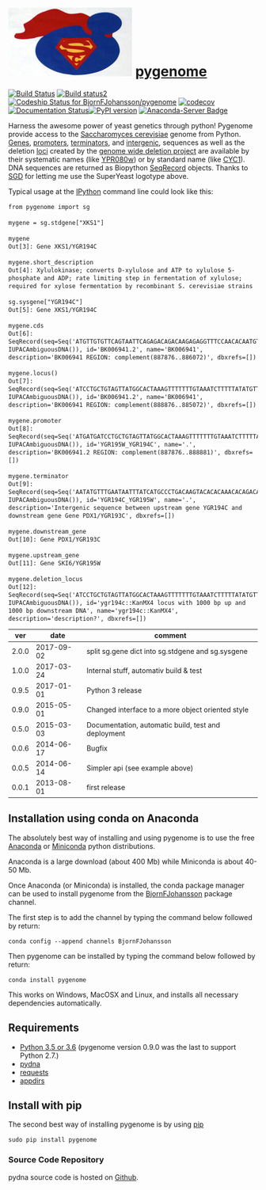 # [![icon](SuperYeast.jpg)](http://www.yeastgenome.org/) [pygenome](https://pypi.python.org/pypi/pygenome)

[![Build Status](https://travis-ci.org/BjornFJohansson/pygenome.svg?branch=master)](https://travis-ci.org/BjornFJohansson/pygenome)
[![Build status2](https://ci.appveyor.com/api/projects/status/aplxufiixw124dvr?svg=true)](https://ci.appveyor.com/project/BjornFJohansson/pygenome)[ ![Codeship Status for BjornFJohansson/pygenome](https://app.codeship.com/projects/f461d290-71e3-0135-828b-52ef08dd0262/status?branch=master)](https://app.codeship.com/projects/243478)
[![codecov](https://codecov.io/gh/BjornFJohansson/pygenome/branch/master/graph/badge.svg)](https://codecov.io/gh/BjornFJohansson/pygenome)
[![Documentation Status](https://readthedocs.org/projects/pygenome/badge/?version=latest)](http://pygenome.readthedocs.io/en/latest/?badge=latest)[![PyPI version](https://badge.fury.io/py/pygenome.svg)](https://badge.fury.io/py/pygenome)
[![Anaconda-Server Badge](https://anaconda.org/bjornfjohansson/pygenome/badges/version.svg)](https://anaconda.org/bjornfjohansson/pygenome)

Harness the awesome power of yeast genetics through python! Pygenome provide access to the [Saccharomyces cerevisiae](https://microbewiki.kenyon.edu/index.php/Saccharomyces_cerevisiae)
genome from Python. [Genes](http://en.wikipedia.org/wiki/Gene),
[promoters](http://en.wikipedia.org/wiki/Promoter_(genetics)),
[terminators](http://en.wikipedia.org/wiki/Terminator_(genetics)), and
[intergenic](http://en.wikipedia.org/wiki/Intergenic_region), sequences
as well as the deletion [loci](http://en.wikipedia.org/wiki/Locus_(genetics)) created by the
[genome wide deletion project](http://www-sequence.stanford.edu/group/yeast_deletion_project/deletions3.html)
are available by their systematic names (like [YPR080w](http://www.yeastgenome.org/locus/S000006284/overview)) or by
standard name (like [CYC1](http://www.yeastgenome.org/locus/S000003809/overview)). DNA
sequences are returned as Biopython
[SeqRecord](http://biopython.org/wiki/SeqRecord) objects. Thanks to [SGD](http://www.yeastgenome.org/) for letting me use the SuperYeast logotype above.

Typical usage at the [IPython](http://ipython.org/) command line could look like this:

    from pygenome import sg

    mygene = sg.stdgene["XKS1"]

    mygene
    Out[3]: Gene XKS1/YGR194C

    mygene.short_description
    Out[4]: Xylulokinase; converts D-xylulose and ATP to xylulose 5-phosphate and ADP; rate limiting step in fermentation of xylulose; required for xylose fermentation by recombinant S. cerevisiae strains

    sg.sysgene["YGR194C"]
    Out[5]: Gene XKS1/YGR194C

    mygene.cds
    Out[6]: SeqRecord(seq=Seq('ATGTTGTGTTCAGTAATTCAGAGACAGACAAGAGAGGTTTCCAACACAATGTCT...TAA', IUPACAmbiguousDNA()), id='BK006941.2', name='BK006941', description='BK006941 REGION: complement(887876..886072)', dbxrefs=[])

    mygene.locus()
    Out[7]: SeqRecord(seq=Seq('ATCCTGCTGTAGTTATGGCACTAAAGTTTTTTTGTAAATCTTTTTATATGTTAA...GAA', IUPACAmbiguousDNA()), id='BK006941.2', name='BK006941', description='BK006941 REGION: complement(888876..885072)', dbxrefs=[])

    mygene.promoter
    Out[8]: SeqRecord(seq=Seq('ATGATGATCCTGCTGTAGTTATGGCACTAAAGTTTTTTTGTAAATCTTTTTATA...TTA', IUPACAmbiguousDNA()), id='YGR195W_YGR194C', name='.', description='BK006941.2 REGION: complement(887876..888881)', dbxrefs=[])

    mygene.terminator
    Out[9]: SeqRecord(seq=Seq('AATATGTTTGAATAATTTATCATGCCCTGACAAGTACACACAAACACAGACACA...AAA', IUPACAmbiguousDNA()), id='YGR194C_YGR195W', name='.', description='Intergenic sequence between upstream gene YGR194C and downstream gene Gene PDX1/YGR193C', dbxrefs=[])

    mygene.downstream_gene
    Out[10]: Gene PDX1/YGR193C

    mygene.upstream_gene
    Out[11]: Gene SKI6/YGR195W

    mygene.deletion_locus
    Out[12]: SeqRecord(seq=Seq('ATCCTGCTGTAGTTATGGCACTAAAGTTTTTTTGTAAATCTTTTTATATGTTAA...GAA', IUPACAmbiguousDNA()), id='ygr194c::KanMX4 locus with 1000 bp up and 1000 bp downstream DNA', name='ygr194c::KanMX4', description='description?', dbxrefs=[])

| ver   | date       | comment                                             |
|-------|------------|-----------------------------------------------------|
| 2.0.0 | 2017-09-02 | split sg.gene dict into sg.stdgene and sg.sysgene   |
| 1.0.0 | 2017-03-24 | Internal stuff, automativ build & test              |
| 0.9.5 | 2017-01-01 | Python 3 release                                    |
| 0.9.0 | 2015-05-01 | Changed interface to a more object oriented style   |
| 0.5.0 | 2015-03-03 | Documentation, automatic build, test and deployment |
| 0.0.6 | 2014-06-17 | Bugfix                                              |
| 0.0.5 | 2014-06-14 | Simpler api (see example above)                     |
| 0.0.1 | 2013-08-01 | first release                                       |

## Installation using conda on Anaconda

The absolutely best way of installing and using pygenome is to use the 
free [Anaconda](https://store.continuum.io/cshop/anaconda) or [Miniconda](http://conda.pydata.org/miniconda.html) python distributions.

Anaconda is a large download (about 400 Mb) while Miniconda is about 40-50 Mb. 

Once Anaconda (or Miniconda) is installed, the conda package manager can be used to install pygenome 
from the [BjornFJohansson](https://anaconda.org/bjornfjohansson) package channel.

The first step is to add the channel by typing the command below followed by return:

    conda config --append channels BjornFJohansson

Then pygenome can be installed by typing the command below followed by return:

    conda install pygenome

This works on Windows, MacOSX and Linux, and installs all necessary dependencies automatically.

## Requirements

- [Python 3.5 or 3.6](http://www.python.org) (pygenome version 0.9.0 was the last to support Python 2.7.)
- [pydna](http://pypi.python.org/pypi/pydna)
- [requests](http://pypi.python.org/pypi/requests)
- [appdirs](https://pypi.python.org/pypi/appdirs)

## Install with pip

The second best way of installing pygenome is by using
[pip](https://packaging.python.org/en/latest/installing.html#installing-from-pypi)

    sudo pip install pygenome

### Source Code Repository

pydna source code is hosted on [Github](https://github.com/BjornFJohansson/pygenome).
